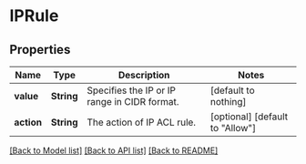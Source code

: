 # IPRule


## Properties
Name | Type | Description | Notes
------------ | ------------- | ------------- | -------------
**value** | **String** | Specifies the IP or IP range in CIDR format. | [default to nothing]
**action** | **String** | The action of IP ACL rule. | [optional] [default to "Allow"]


[[Back to Model list]](../README.md#models) [[Back to API list]](../README.md#api-endpoints) [[Back to README]](../README.md)


